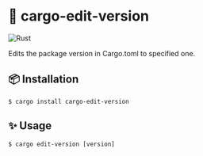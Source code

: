 # 📝 cargo-edit-version
![Rust](https://github.com/siketyan/cargo-edit-version/workflows/Rust/badge.svg)

Edits the package version in Cargo.toml to specified one.

## 📦 Installation
```console
$ cargo install cargo-edit-version
```

## ✨ Usage
```console
$ cargo edit-version [version]
```
